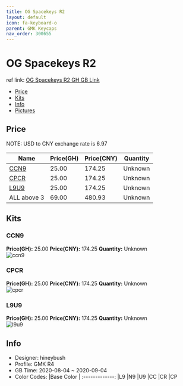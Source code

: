 ```yaml
---
title: OG Spacekeys R2 
layout: default
icon: fa-keyboard-o
parent: GMK Keycaps
nav_order: 300655
---
```


# OG Spacekeys R2 

ref link: [OG Spacekeys R2 GH GB Link](https://geekhack.org/index.php?topic=107883.0)  
* [Price](#price)  
* [Kits](#kits)  
* [Info](#info)  
* [Pictures](#pictures)  


## Price  

NOTE: USD to CNY exchange rate is 6.97

| Name          | Price(GH)    |  Price(CNY) | Quantity |
| ------------- | ------------ |  ---------- | -------- |
|[CCN9](#ccn9)|25.00|174.25|Unknown|
|[CPCR](#cpcr)|25.00|174.25|Unknown|
|[L9U9](#l9u9)|25.00|174.25|Unknown|
|ALL above 3|69.00|480.93|Unknown|


## Kits  
### CCN9  
**Price(GH):** 25.00    **Price(CNY):** 174.25    **Quantity:** Unknown  
<img src="{{ 'assets/images/gmk-keycaps/ogspacekeysr2/kits_pics/ccn9.png' | relative_url }}" alt="ccn9" class="image featured">

### CPCR  
**Price(GH):** 25.00    **Price(CNY):** 174.25    **Quantity:** Unknown  
<img src="{{ 'assets/images/gmk-keycaps/ogspacekeysr2/kits_pics/cpcr.png' | relative_url }}" alt="cpcr" class="image featured">

### L9U9  
**Price(GH):** 25.00    **Price(CNY):** 174.25    **Quantity:** Unknown  
<img src="{{ 'assets/images/gmk-keycaps/ogspacekeysr2/kits_pics/l9u9.png' | relative_url }}" alt="l9u9" class="image featured">


## Info  
* Designer: hineybush  
* Profile: GMK R4  
* GB Time: 2020-08-04 ~ 2020-09-04  
* Color Codes: 
|Base Color
| :-------------:
|L9
|N9
|U9
|CC
|CR
|CP
